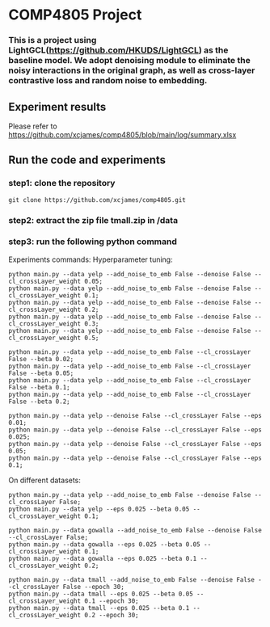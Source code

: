 # COMP4805 Project
### This is a project using LightGCL(https://github.com/HKUDS/LightGCL) as the baseline model. We adopt denoising module to eliminate the noisy interactions in the original graph, as well as cross-layer contrastive loss and random noise to embedding.

## Experiment results
Please refer to https://github.com/xcjames/comp4805/blob/main/log/summary.xlsx


## Run the code and experiments
### step1: clone the repository
```git clone https://github.com/xcjames/comp4805.git```

### step2: extract the zip file tmall.zip in /data

### step3: run the following python command

Experiments commands:
Hyperparameter tuning:
```
python main.py --data yelp --add_noise_to_emb False --denoise False --cl_crossLayer_weight 0.05;
python main.py --data yelp --add_noise_to_emb False --denoise False --cl_crossLayer_weight 0.1;
python main.py --data yelp --add_noise_to_emb False --denoise False --cl_crossLayer_weight 0.2;
python main.py --data yelp --add_noise_to_emb False --denoise False --cl_crossLayer_weight 0.3;
python main.py --data yelp --add_noise_to_emb False --denoise False --cl_crossLayer_weight 0.5;

python main.py --data yelp --add_noise_to_emb False --cl_crossLayer False --beta 0.02;
python main.py --data yelp --add_noise_to_emb False --cl_crossLayer False --beta 0.05;
python main.py --data yelp --add_noise_to_emb False --cl_crossLayer False --beta 0.1;
python main.py --data yelp --add_noise_to_emb False --cl_crossLayer False --beta 0.2;

python main.py --data yelp --denoise False --cl_crossLayer False --eps 0.01;
python main.py --data yelp --denoise False --cl_crossLayer False --eps 0.025;
python main.py --data yelp --denoise False --cl_crossLayer False --eps 0.05;
python main.py --data yelp --denoise False --cl_crossLayer False --eps 0.1;
```

On different datasets:
```
python main.py --data yelp --add_noise_to_emb False --denoise False --cl_crossLayer False;
python main.py --data yelp --eps 0.025 --beta 0.05 --cl_crossLayer_weight 0.1;

python main.py --data gowalla --add_noise_to_emb False --denoise False --cl_crossLayer False;
python main.py --data gowalla --eps 0.025 --beta 0.05 --cl_crossLayer_weight 0.1;
python main.py --data gowalla --eps 0.025 --beta 0.1 --cl_crossLayer_weight 0.2;

python main.py --data tmall --add_noise_to_emb False --denoise False --cl_crossLayer False --epoch 30;
python main.py --data tmall --eps 0.025 --beta 0.05 --cl_crossLayer_weight 0.1 --epoch 30;
python main.py --data tmall --eps 0.025 --beta 0.1 --cl_crossLayer_weight 0.2 --epoch 30;
```

